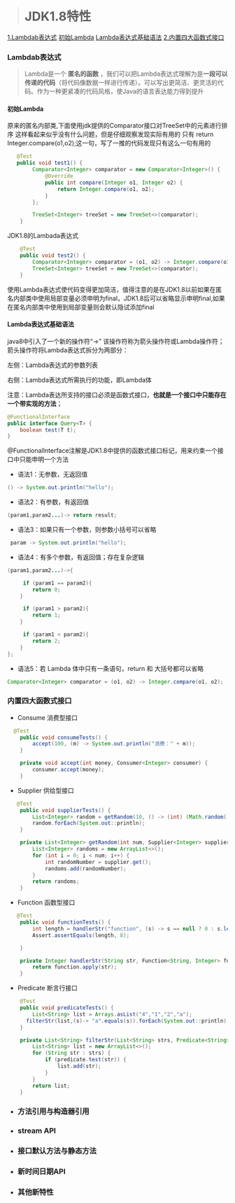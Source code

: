 > # JDK1.8特性

[1.Lambdab表达式](#lambdab表达式)
    [初始Lambda](#初始lambda)
    [Lambda表达式基础语法](#lambda表达式基础语法)
[2.内置四大函数式接口](#内置四大函数式接口)




### Lambdab表达式

> Lambda是一个 **匿名的函数** ，我们可以把Lambda表达式理解为是**一段可以传递的代码**（将代码像数据一样进行传递）。可以写出更简洁、更灵活的代码。作为一种更紧凑的代码风格，使Java的语言表达能力得到提升

#### 初始Lambda

原来的匿名内部类,下面使用jdk提供的Comparator接口对TreeSet中的元素进行排序 这样看起来似乎没有什么问题，但是仔细观察发现实际有用的
只有  return Integer.compare(o1,o2);这一句，写了一推的代码发现只有这么一句有用的

```java
   @Test
   public void test1() {
        Comparator<Integer> comparator = new Comparator<Integer>() {
            @Override
            public int compare(Integer o1, Integer o2) {
                return Integer.compare(o1, o2);
            }
        };

        TreeSet<Integer> treeSet = new TreeSet<>(comparator);
    }
```

JDK1.8的Lambada表达式

```java
    @Test
    public void test2() {
        Comparator<Integer> comparator = (o1, o2) -> Integer.compare(o1, o2);
        TreeSet<Integer> treeSet = new TreeSet<>(comparator);
    }
```

使用Lambda表达式使代码变得更加简洁，值得注意的是在JDK1.8以前如果在匿名内部类中使用局部变量必须申明为final，JDK1.8后可以省略显示申明final,如果在匿名内部类中使用到局部变量则会默认隐试添加final

#### Lambda表达式基础语法

java8中引入了一个新的操作符“->” 该操作符称为箭头操作符或Lambda操作符；箭头操作符将Lambda表达式拆分为两部分：
 
左侧：Lambda表达式的参数列表
 
右侧：Lambda表达式所需执行的功能，即Lambda体

注意：Lambda表达所支持的接口必须是函数式接口，**也就是一个接口中只能存在一个带实现的方法**；

```java
@FunctionalInterface
public interface Query<T> {
    boolean test(T t);
}
```

@FunctionalInterface注解是JDK1.8中提供的函数式接口标记，用来约束一个接口中只能申明一个方法

* 语法1：无参数，无返回值

```java
() -> System.out.println("hello");
```

*  语法2：有参数，有返回值

```java
(param1,param2...)-> return result;
```
*  语法3：如果只有一个参数，则参数小括号可以省略

```java
 param -> System.out.println("hello");
```
*  语法4：有多个参数，有返回值；存在复杂逻辑

```java
(param1,param2...)->{

     if (param1 == param2){
        return 0;
    }

     if (param1 > param2){
        return 1;
    }

     if (param1 < param2){
        return 2;
    }
};
```
*  语法5：若 Lambda 体中只有一条语句，return 和 大括号都可以省略

```java
Comparator<Integer> comparator = (o1, o2) -> Integer.compare(o1, o2);
```

### 内置四大函数式接口

* Consume<T>  消费型接口

```java
  @Test
    public void consumeTests() {
        accept(100, (m) -> System.out.println("消费：" + m));
    }

    private void accept(int money, Consumer<Integer> consumer) {
        consumer.accept(money);
    }
```

* Supplier<T> 供给型接口

```java
   @Test
    public void supplierTests() {
        List<Integer> random = getRandom(10, () -> (int) (Math.random() * 1000));
        random.forEach(System.out::println);
    }

    private List<Integer> getRandom(int num, Supplier<Integer> supplier) {
        List<Integer> randoms = new ArrayList<>();
        for (int i = 0; i < num; i++) {
            int randomNumber = supplier.get();
            randoms.add(randomNumber);
        }
        return randoms;
    }
```
* Function<T> 函数型接口

```java
   @Test
    public void functionTests() {
        int length = handlerStr("function", (s) -> s == null ? 0 : s.length());
        Assert.assertEquals(length, 8);

    }

    private Integer handlerStr(String str, Function<String, Integer> function) {
        return function.apply(str);
    }
```
* Predicate<T> 断言行接口

```java
    @Test
    public void predicateTests() {
        List<String> list = Arrays.asList("4","1","2","a");
      filterStr(list,(s)-> "a".equals(s)).forEach(System.out::println);
    }

    private List<String> filterStr(List<String> strs, Predicate<String> predicate) {
        List<String> list = new ArrayList<>();
        for (String str : strs) {
            if (predicate.test(str)) {
                list.add(str);
            }
        }
        return list;
    }
```

 


* ### 方法引用与构造器引用

* ### stream API

* ### 接口默认方法与静态方法

* ### 新时间日期API

* ### 其他新特性
